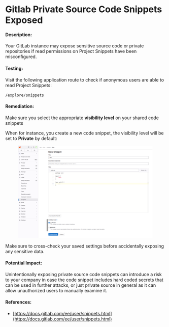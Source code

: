 # Gitlab Private Source Code Snippets Exposed

#### Description:

Your GitLab instance may expose sensitive source code or private repositories if read permissions on Project Snippets have been misconfigured.

#### Testing:

Visit the following application route to check if anonymous users are able to read Project Snippets:

```
/explore/snippets
```

#### Remediation:

Make sure you select the appropriate **visibility level** on your shared code snippets

When for instance, you create a new code snippet, the visibility level will be set to **Private** by default:

<figure><img src="../../.gitbook/assets/image (14).png" alt=""><figcaption></figcaption></figure>

Make sure to cross-check your saved settings before accidentally exposing any sensitive data.

#### Potential Impact:

Unintentionally exposing private source code snippets can introduce a risk to your company in case the code snippet includes hard coded secrets that can be used in further attacks, or just private source in general as it can allow unauthorized users to manually examine it.

#### References:

* [https://docs.gitlab.com/ee/user/snippets.html](https://docs.gitlab.com/ee/user/snippets.html)
